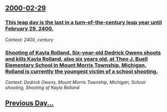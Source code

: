## [2000-02-29](/news/2000/02/29/index.md)

### [This leap day is the last in a turn-of-the-century leap year until February 29, 2400.](/news/2000/02/29/this-leap-day-is-the-last-in-a-turn-of-the-century-leap-year-until-february-29-2400.md)
_Context: 2400, century_

### [Shooting of Kayla Rolland. Six-year-old Dedrick Owens shoots and kills Kayla Rolland, also six years old, at Theo J. Buell Elementary School in Mount Morris Township, Michigan. Rolland is currently the youngest victim of a school shooting. ](/news/2000/02/29/shooting-of-kayla-rolland-six-year-old-dedrick-owens-shoots-and-kills-kayla-rolland-also-six-years-old-at-theo-j-buell-elementary-school.md)
_Context: Dedrick Owens, Mount Morris Township, Michigan, School shooting, Shooting of Kayla Rolland_

## [Previous Day...](/news/2000/02/28/index.md)

